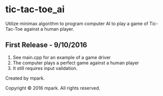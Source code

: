 # tic-tac-toe_ai

Utilize minimax algorithm to program computer AI to play a game of Tic-Tac-Toe against a human player.

First Release - 9/10/2016
--------------------------------------------------------
1. See main.cpp for an example of a game driver
2. The computer plays a perfect game against a human player
3. It still requires input validation.



Created by mpark.

Copyright © 2016 mpark. All rights reserved.
